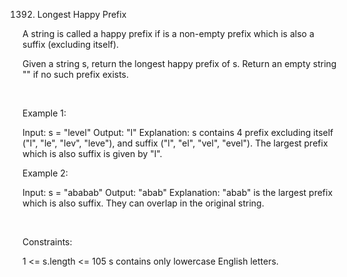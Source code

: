 1392. Longest Happy Prefix

A string is called a happy prefix if is a non-empty prefix which is also a suffix (excluding itself).

Given a string s, return the longest happy prefix of s. Return an empty string "" if no such prefix exists.

 

Example 1:

Input: s = "level"
Output: "l"
Explanation: s contains 4 prefix excluding itself ("l", "le", "lev", "leve"), and suffix ("l", "el", "vel", "evel"). The largest prefix which is also suffix is given by "l".


Example 2:

Input: s = "ababab"
Output: "abab"
Explanation: "abab" is the largest prefix which is also suffix. They can overlap in the original string.


 

Constraints:

1 <= s.length <= 105
s contains only lowercase English letters.